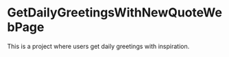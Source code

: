 # GetDailyGreetingsWithNewQuoteWebPage

This is a project where users get daily greetings with inspiration.
